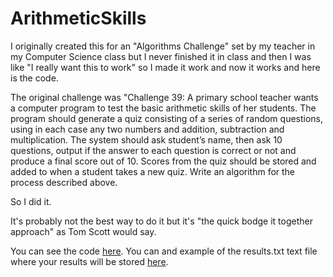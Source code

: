 # ArithmeticSkills
I originally created this for an "Algorithms Challenge" set by my teacher in my Computer Science class but I never finished it in class and then I was like "I really want this to work" so I made it work and now it works and here is the code.

The original challenge was "Challenge 39: A primary school teacher wants a computer program to test the basic arithmetic skills of her students. The program should generate a quiz consisting of a series of random questions, using in each case any two numbers and addition, subtraction and multiplication. The system should ask student’s name, then ask 10 questions, output if the answer to each question is correct or not and produce a final score out of 10. Scores from the quiz should be stored and added to when a student takes a new quiz. Write an algorithm for the process described above.

So I did it.

It's probably not the best way to do it but it's "the quick bodge it together approach" as Tom Scott would say.

You can see the code [here](https://github.com/bigmancallum/ArithmeticSkills/blob/main/main.py). You can and example of the results.txt text file where your results will be stored [here](https://github.com/bigmancallum/ArithmeticSkills/blob/main/results.txt).
